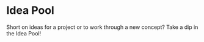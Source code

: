 # Idea Pool

Short on ideas for a project or to work through a new concept? Take a dip in the Idea Pool!
